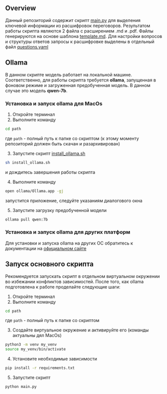 ## Overview

Данный репозиторий содержит скрипт [main.py](main.py) для выделения ключевой информации из расшифровок переговоров. Результатом работы скрипта являются 2 файла с расширением .md и .pdf. Файлы генерируются на основе шаблона [template.md](template/template.md).
Для настройки вопросов и структуры ответов запросы к расшифровке выделены в отдельный файл [questions.yaml](template/questions.yaml)

## Ollama

В данном скрипте модель работает на локальной машине. Соответственно, для работы скрипта требуется **ollama**, запущенная в фоновом режиме и загруженная предобученная модель. В данном случае это модель **qwen-7b**.

### Установка и запуск ollama для MacOs

1. Откройте терминал
2. Выполните команду 
```bash
cd path
```
где `path` - полный путь к папке со скриптом (к этому моменту репозиторий должен быть скачан и разархивирован)

3. Запустите скрипт [install_ollama.sh](install_ollama.sh)
```bash
sh install_ollama.sh
```
и дождитесь завершения работы скрипта

4. Выполните команду
```bash
open ollama/Ollama.app -gj
```
запустится приложение, следуйте указаниям диалогового окна

5. Запустите загрузку предобученной модели
```bash
ollama pull qwen:7b
```

### Установка и запуск ollama для других платформ

Для установки и запуска ollama на других ОС обратитесь к документации на [официальном сайте](https://ollama.com)

## Запуск основного скрипта

Рекомендуется запускать скрипт в отдельном виртуальном окружении во избежании конфликтов зависимостей. После того, как ollama подготовлена к работе проделайте следующие шаги:

1. Откройте терминал
2. Выполните команду 
```bash
cd path
```
где `path` - полный путь к папке со скриптом

3. Создайте виртуальное окружение и активируйте его (команды актуальны дял MacOs)
```bash
python3 -m venv my_venv
source my_venv/bin/activate
```
4. Установите необходимые зависимости
```bash
pip install -r requirements.txt
```
5. Запустите скрипт
```bash
python main.py
```

